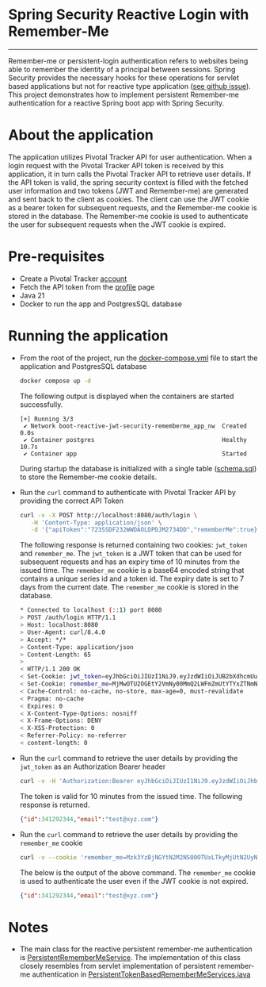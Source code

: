 # Spring Security Reactive Login with Remember-Me
<hr/>

Remember-me or persistent-login authentication refers to websites being able to remember the identity of a principal between sessions. Spring Security provides the necessary hooks for these operations for servlet based applications but not for reactive type application ([see github issue](https://github.com/spring-projects/spring-security/issues/5504)). This project demonstrates how to implement persistent Remember-me authentication for a reactive Spring boot app with Spring Security.

# About the application

The application utilizes Pivotal Tracker API for user authentication. When a login request with the Pivotal Tracker API token is received by this application, it in turn calls the Pivotal Tracker API to retrieve user details. If the API token is valid, the spring security context is filled with the fetched user information and two tokens (JWT and Remember-me) are generated and sent back to the client as cookies. The client can use the JWT cookie as a bearer token for subsequent requests, and the Remember-me cookie is stored in the database. The Remember-me cookie is used to authenticate the user for subsequent requests when the JWT cookie is expired.

# Pre-requisites

- Create a Pivotal Tracker [account](https://www.pivotaltracker.com/signup/new)
- Fetch the API token from the [profile](https://www.pivotaltracker.com/profile) page
- Java 21
- Docker to run the app and PostgresSQL database

# Running the application

- From the root of the project, run the [docker-compose.yml](docker-compose.yml) file to start the application and PostgresSQL database

    ```bash
    docker compose up -d
    ```
  The following output is displayed when the containers are started successfully.

    ```text
    [+] Running 3/3
     ✔ Network boot-reactive-jwt-security-rememberme_app_nw  Created                                                                                                                                                              0.0s 
     ✔ Container postgres                                    Healthy                                                                                                                                                             10.7s 
     ✔ Container app                                         Started      
    ```
    During startup the database is initialized with a single table ([schema.sql](src/main/resources/schema.sql)) to store the Remember-me cookie details.


- Run the `curl` command to authenticate with Pivotal Tracker API by providing the correct API Token

    ```bash
    curl -v -X POST http://localhost:8080/auth/login \
       -H 'Content-Type: application/json' \
       -d '{"apiToken":"723SSDF232WWDAOLDPDJM2734DD","rememberMe":true}'
    ```
  The following response is returned containing two cookies: `jwt_token` and `remember_me`. The `jwt_token` is a JWT token that can be used for subsequent requests and has an expiry time of 10 minutes from the issued time. The `remember_me` cookie is a base64 encoded string that contains a unique series id and a token id. The expiry date is set to 7 days from the current date. The `remember_me` cookie is stored in the database.

    ```bash
    * Connected to localhost (::1) port 8080
    > POST /auth/login HTTP/1.1
    > Host: localhost:8080
    > User-Agent: curl/8.4.0
    > Accept: */*
    > Content-Type: application/json
    > Content-Length: 65
    >
    < HTTP/1.1 200 OK
    < Set-Cookie: jwt_token=eyJhbGciOiJIUzI1NiJ9.eyJzdWIiOiJUB2bXdhcmUuY29tIiwicm9sZXMiOiJST0xFX1VTRVIiLCJpYXQiOjE3MDU1MTMzMDIsImV4cCI6MTcwNTUxkwMn0.Yezpx634-eeO2rTjtfGa5JVSYbHPkZiF3WxrcX-5HSc; Path=/; Max-Age=600; Expires=Wed, 17 Jan 2024 17:51:42 GMT; Secure; HttpOnly; SameSite=STRICT
    < Set-Cookie: remember_me=MjMwOTU2OGEtY2VmNy00MmQ2LWFmZmUtYTYxZTNmNTQ5YzY3OnNEeTgyeFA5UVV6JTJGR2NMVmZzNkpYUSUzRCUzRA; Path=/; Max-Age=604800; Expires=Wed, 24 Jan 2024 17:41:42 GMT; Secure; HttpOnly; SameSite=STRICT
    < Cache-Control: no-cache, no-store, max-age=0, must-revalidate
    < Pragma: no-cache
    < Expires: 0
    < X-Content-Type-Options: nosniff
    < X-Frame-Options: DENY
    < X-XSS-Protection: 0
    < Referrer-Policy: no-referrer
    < content-length: 0
    ```


- Run the `curl` command to retrieve the user details by providing the `jwt_token` as an Authorization Bearer header

  ```bash
  curl -v -H 'Authorization:Bearer eyJhbGciOiJIUzI1NiJ9.eyJzdWIiOiJhbXVzaHRhcUB2bXdhcmUuY29tIiwicm9sZXMiOiJST0xFX1VTRVIiLCJ0b2tlbiI6IjczNTJlNTE0N2QwNWU0NDQ3OWJkZDZlNTM0NWU4MmYwIiwiaWF0IjoxNzA1NTcxMjQxLCJleHAiOjE3MDU1NzQ4NDF9.eGnUfTNOAzEXLAskj5amWKKv4PaZEvZc70Od_6Bb0Go' http://localhost:8080/auth/me
  ```
  The token is valid for 10 minutes from the issued time. The following response is returned.
    
  ```json
  {"id":341292344,"email":"test@xyz.com"}
  ```
    
- Run the `curl` command to retrieve the user details by providing the `remember_me` cookie
    
  ```bash
  curl -v --cookie 'remember_me=Mzk3YzBjNGYtN2M2NS00OTUxLTkyMjUtN2UyNjRmZWNlMjU2Ok1UbUxtdm9LdnZIOUNpYjJPZEVJamclM0QlM0Q' http://localhost:8080/auth/me
  ```
  The below is the output of the above command. The `remember_me` cookie is used to authenticate the user even if the JWT cookie is not expired.

  ```json
  {"id":341292344,"email":"test@xyz.com"}
  ```

# Notes

- The main class for the reactive persistent remember-me authentication is [PersistentRememberMeService](src/main/java/com/ahmedmq/boot/reactive/jwt/security/rememberme/core/service/PersistentRememberMeService.java). The implementation of this class closely resembles from servlet implementation of persistent remember-me authentication in [PersistentTokenBasedRememberMeServices.java](https://github.com/spring-projects/spring-security/blob/main/web/src/main/java/org/springframework/security/web/authentication/rememberme/PersistentTokenBasedRememberMeServices.java)
